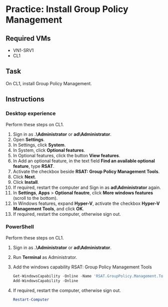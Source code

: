 # Practice: Install Group Policy Management

## Required VMs

* VN1-SRV1
* CL1

## Task

On CL1, install Group Policy Management.

## Instructions

### Desktop experience

Perform these steps on CL1.

1. Sign in as **.\Administrator** or **ad\Administrator**.
1. Open **Settings**.
1. In Settings, click **System**.
1. In System, click **Optional features**.
1. In Optional features, click the button **View features**.
1. In Add an optional feature, in the text field **Find an available optional feature**, type **RSAT**.
1. Activate the checkbox beside **RSAT: Group Policy Management Tools**.
1. Click **Next**.
1. Click **Install**.
1. If required, restart the computer and Sign in as **ad\Administrator** again.
1. In **Settings**, **Apps** > **Optional feautre**, click **More windows features** (scroll to the bottom).
1. In Windows features, expand **Hyper-V**, activate the checkbox **Hyper-V Management Tools**, and click **OK**.
1. If required, restart the computer, otherwise sign out.

### PowerShell

Perform these steps on CL1.

1. Sign in as **.\Administrator** or **ad\Administrator**.
1. Run **Terminal** as Administrator.
1. Add the windows capability RSAT: Group Policy Management Tools

    ````powershell
    Get-WindowsCapability -Online -Name 'RSAT.GroupPolicy.Management.Tools*' |
    Add-WindowsCapability -Online    
    ````

1. If required, restart the computer, otherwise sign out.

    ````powershell
    Restart-Computer
    ````
